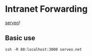 # Intranet Forwarding

[serveo](http://serveo.net/)!

## Basic use

```shell
ssh -R 80:localhost:3000 serveo.net
```